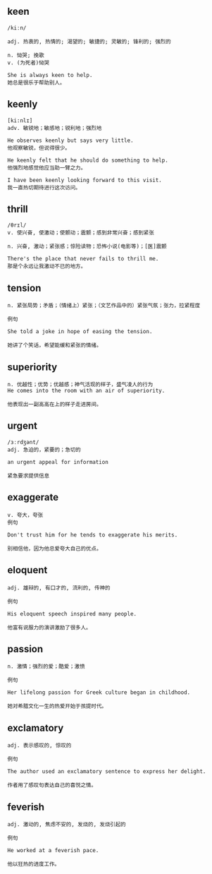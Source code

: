 ## keen
```
/kiːn/

adj. 热衷的, 热情的; 渴望的; 敏捷的; 灵敏的; 锋利的; 强烈的

n. 恸哭; 挽歌
v. (为死者)恸哭

She is always keen to help.
她总是很乐于帮助别人。
```

##  keenly
```
[ki:nlɪ]
adv. 敏锐地；敏感地；锐利地；强烈地

He observes keenly but says very little.
他观察敏锐，但说得很少。

He keenly felt that he should do something to help.
他强烈地感觉他应当助一臂之力。

I have been keenly looking forward to this visit.
我一直热切期待进行这次访问。
```

## thrill
```
/θrɪl/
v. 使兴奋, 使激动；使颤动；震颤；感到非常兴奋；感到紧张

n. 兴奋, 激动；紧张感；惊险读物；恐怖小说(电影等)；[医]震颤

There's the place that never fails to thrill me.
那是个永远让我激动不已的地方。
```
## tension
```
n. 紧张局势；矛盾；（情绪上）紧张；（文艺作品中的）紧张气氛；张力，拉紧程度

例句

She told a joke in hope of easing the tension.

她讲了个笑话，希望能缓和紧张的情绪。
```
## superiority
```
n. 优越性；优势；优越感；神气活现的样子，盛气凌人的行为
He comes into the room with an air of superiority.

他表现出一副高高在上的样子走进房间。
```
## urgent
```
/ɜːrdʒənt/
adj. 急迫的，紧要的；急切的

an urgent appeal for information

紧急要求提供信息
```

## exaggerate
```
v. 夸大，夸张
例句

Don't trust him for he tends to exaggerate his merits.

别相信他，因为他总爱夸大自己的优点。
```
## eloquent
```
adj. 雄辩的, 有口才的, 流利的, 传神的

例句

His eloquent speech inspired many people.

他富有说服力的演讲激励了很多人。
```
## passion
```
n. 激情；强烈的爱；酷爱；激愤

例句

Her lifelong passion for Greek culture began in childhood.

她对希腊文化一生的热爱开始于孩提时代。
```
## exclamatory
```
adj. 表示感叹的, 惊叹的

例句

The author used an exclamatory sentence to express her delight.

作者用了感叹句表达自己的喜悦之情。
```
## feverish
```
adj. 激动的, 焦虑不安的, 发烧的, 发烧引起的

例句

He worked at a feverish pace.

他以狂热的进度工作。
```